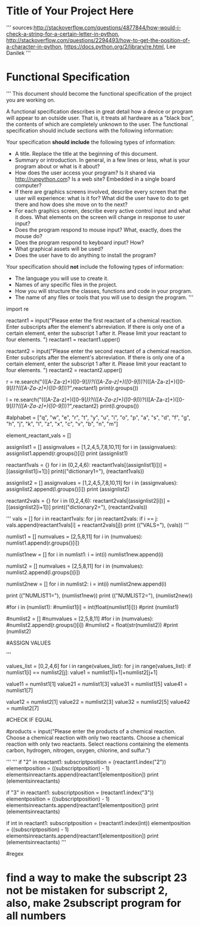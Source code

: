 # Title of Your Project Here

'''
sources:http://stackoverflow.com/questions/4877844/how-would-i-check-a-string-for-a-certain-letter-in-python, http://stackoverflow.com/questions/2294493/how-to-get-the-position-of-a-character-in-python, https://docs.python.org/2/library/re.html, Lee Danilek
'''

# Functional Specification

'''
This document should become the functional specification of the project you are working on.

A functional specification describes in great detail how a device or program will appear to an
outside user. That is, it treats all hardware as a "black box", the contents of which are completely
unknown to the user. The functional specification should include sections with the following information:

Your specification **should include** the following types of information:

* A title. Replace the title at the beginning of this document.
* Summary or introduction. In general, in a few lines or less, what is your program about or what is it about?
* How does the user access your program? Is it shared via http://runpython.com? Is a web site? Embedded in 
  a single board computer? 
* If there are graphics screens involved, describe every screen that the user will experience: what is it for? 
  What did the user have to do to get there and how does she move on to the next?
* For each graphics screen, describe every active control input and what it does. What elements on the screen will
  change in response to user input?
* Does the program respond to mouse input? What, exactly, does the mouse do?
* Does the program respond to keyboard input? How?
* What graphical assets will be used?
* Does the user have to do anything to install the program?

Your specification should **not** include the following types of information:

* The language you will use to create it.
* Names of any specific files in the project.
* How you will structure the classes, functions and code in your program.
* The name of any files or tools that you will use to design the program.
'''

import re

reactant1 = input("Please enter the first reactant of a chemical reaction. Enter subscripts after the element's abrreviation. If there is only one of a certain element, enter the subscript 1 after it. Please limit your reactant to four elements. ")
reactant1 = reactant1.upper()

reactant2 = input("Please enter the second reactant of a chemical reaction. Enter subscripts after the element's abrreviation. If there is only one of a certain element, enter the subscript 1 after it. Please limit your reactant to four elements. ")
reactant2 = reactant2.upper()

r = re.search("(([A-Za-z]+)([0-9]*))?(([A-Za-z]+)([0-9]*))?(([A-Za-z]+)([0-9]*))?(([A-Za-z]+)([0-9]*))?",reactant1)
print(r.groups())

l = re.search("(([A-Za-z]+)([0-9]*))?(([A-Za-z]+)([0-9]*))?(([A-Za-z]+)([0-9]*))?(([A-Za-z]+)([0-9]*))?",reactant2)
print(l.groups())

#alphabet = ["q", "w", "e", "r", "t", "y", "u", "i", "o", "p", "a", "s", "d", "f", "g", "h", "j", "k", "l", "z", "x", "c", "v", "b", "n", "m"]

element_reactant_vals = []


assignlist1 = []
assignvalues = [1,2,4,5,7,8,10,11]
for i in (assignvalues):
    assignlist1.append(r.groups()[i])
print (assignlist1)

reactant1vals = {}
for i in (0,2,4,6):
    reactant1vals[(assignlist1[i])] = [(assignlist1[i+1])]
print(("dictionary1="), (reactant1vals))


assignlist2 = []
assignvalues = [1,2,4,5,7,8,10,11]
for i in (assignvalues):
    assignlist2.append(l.groups()[i])
print (assignlist2)

reactant2vals = {}
for i in (0,2,4,6):
    reactant2vals[(assignlist2[i])] = [(assignlist2[i+1])]
print(("dictionary2="), (reactant2vals))

'''
vals = []
for i in reactant1vals:
    for j in reactant2vals:
        if i == j:
            vals.append(reactant1vals[i] + reactant2vals[j])
print (("VALS="), (vals))
'''



numlist1 = []
numvalues = [2,5,8,11]
for i in (numvalues):
    numlist1.append(r.groups()[i])

numlist1new = []
for i in numlist1:
    i = int(i)
    numlist1new.append(i)

numlist2 = []
numvalues = [2,5,8,11]
for i in (numvalues):
    numlist2.append(l.groups()[i])

numlist2new = []
for i in numlist2:
    i = int(i)
    numlist2new.append(i)

print (("NUMLIST1="), (numlist1new))
print (("NUMLIST2="), (numlist2new))

#for i in (numlist1):
    #numlist1[i] = int(float(numlist1[i]))
    #print (numlist1)



#numlist2 = []
#numvalues = [2,5,8,11]
#for i in (numvalues):
    #numlist2.append(r.groups()[i])
#numlist2 = float(str(numlist2))
#print (numlist2)


#ASSIGN VALUES

'''

values_list = [0,2,4,6]
for i in range(values_list):
    for j in range(values_list):
        if numlist1[i] == numlist2[j]:
            value1 = numlist1[i+1]+numlist2[j+1]

value11 = numlist1[1]
value21 = numlist1[3]
value31 = numlist1[5]
value41 = numlist1[7]

value12 = numlist2[1]
value22 = numlist2[3]
value32 = numlist2[5]
value42 = numlist2[7]


#CHECK IF EQUAL


    
       
       
       
       
       
       
       




#products = input("Please enter the products of a chemical reaction. Choose a chemical reaction with only two reactants. Choose a chemical reaction with only two reactants. Select reactions containing the elements carbon, hydrogen, nitrogen, oxygen, chlorine, and sulfur.")


'''
'''
if "2" in reactant1:
    subscriptposition = (reactant1.index("2"))
    elementposition = ((subscriptposition) - 1)
    elementsinreactants.append(reactant1[elementposition])
    print (elementsinreactants)
    
if "3" in reactant1:
    subscriptposition = (reactant1.index("3"))
    elementposition = ((subscriptposition) - 1)
    elementsinreactants.append(reactant1[elementposition])
    print (elementsinreactants)
  
if int in reactant1:
    subscriptposition = (reactant1.index(int))
    elementposition = ((subscriptposition) - 1)
    elementsinreactants.append(reactant1[elementposition])
    print (elementsinreactants)
'''
    
    
    
    
    
    
    
    
#regex
    
    
# find a way to make the subscript 23 not be mistaken for subscript 2, also, make 2subscript program for all numbers
    
    
    
    
    
    
    
    
    
    
    
    
    
    
    


